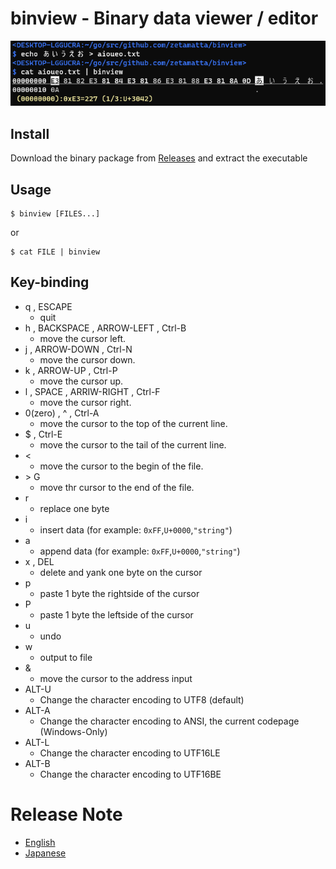 binview - Binary data viewer / editor
========================

![ScreenShot](./screenshot.png)

Install
--------

Download the binary package from [Releases](https://github.com/zetamatta/binview/releases) and extract the executable

Usage
-----

```
$ binview [FILES...]
```

or

```
$ cat FILE | binview
```

Key-binding
-----------

* q , ESCAPE
    * quit
* h , BACKSPACE , ARROW-LEFT , Ctrl-B
    * move the cursor left.
* j , ARROW-DOWN , Ctrl-N
    * move the cursor down.
* k , ARROW-UP , Ctrl-P
    * move the cursor up.
* l , SPACE , ARRIW-RIGHT , Ctrl-F
    * move the cursor right.
* 0(zero) , ^ , Ctrl-A
    * move the cursor to the top of the current line.
* $ , Ctrl-E
    * move the cursor to the tail of the current line.
* &lt;
    * move the cursor to the begin of the file.
* &gt; G
    * move thr cursor to the end of the file.
* r
    * replace one byte
* i
    * insert data (for example: `0xFF`,`U+0000`,`"string"`)
* a
    * append data (for example: `0xFF`,`U+0000`,`"string"`)
* x , DEL
    * delete and yank one byte on the cursor
* p
    * paste 1 byte the rightside of the cursor
* P
    * paste 1 byte the leftside of the cursor
* u
    * undo
* w
    * output to file
* &amp;
    * move the cursor to the address input
* ALT-U
    * Change the character encoding to UTF8 (default)
* ALT-A
    * Change the character encoding to ANSI, the current codepage (Windows-Only)
* ALT-L
    * Change the character encoding to UTF16LE
* ALT-B
    * Change the character encoding to UTF16BE

Release Note
============

- [English](/release_note_en.md)
- [Japanese](/release_note_ja.md)
